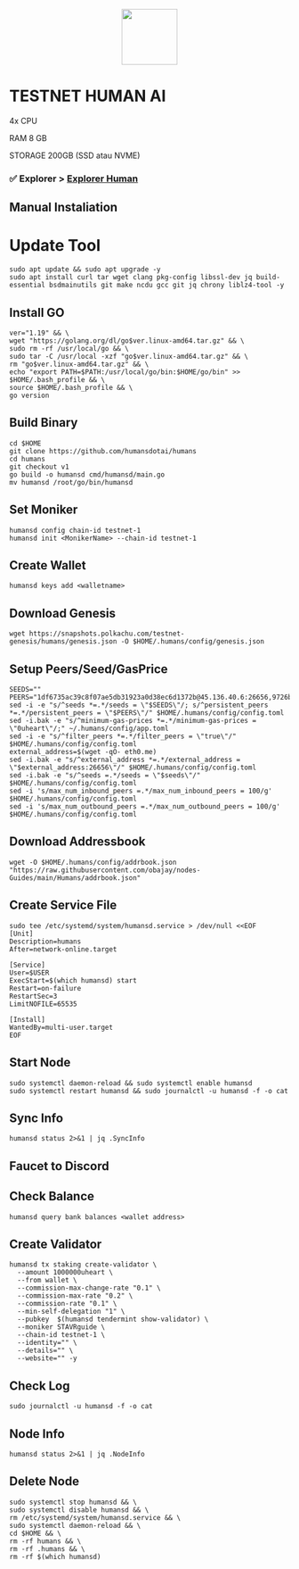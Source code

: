 <p align="center">
  <img height="100" height="auto" src="https://user-images.githubusercontent.com/108977419/207516348-c160303a-57b0-4149-8118-b0d7785dfde8.jpg">
</p>



# TESTNET HUMAN AI

4x CPU

RAM 8 GB

STORAGE 200GB (SSD atau NVME)

### ✅️ Explorer > [Explorer Human](https://explorer.stavr.tech/humans-testnet)



## Manual Instaliation

# Update Tool

```
sudo apt update && sudo apt upgrade -y
sudo apt install curl tar wget clang pkg-config libssl-dev jq build-essential bsdmainutils git make ncdu gcc git jq chrony liblz4-tool -y
```

## Install GO

```
ver="1.19" && \
wget "https://golang.org/dl/go$ver.linux-amd64.tar.gz" && \
sudo rm -rf /usr/local/go && \
sudo tar -C /usr/local -xzf "go$ver.linux-amd64.tar.gz" && \
rm "go$ver.linux-amd64.tar.gz" && \
echo "export PATH=$PATH:/usr/local/go/bin:$HOME/go/bin" >> $HOME/.bash_profile && \
source $HOME/.bash_profile && \
go version
```

## Build Binary

```
cd $HOME
git clone https://github.com/humansdotai/humans
cd humans
git checkout v1
go build -o humansd cmd/humansd/main.go
mv humansd /root/go/bin/humansd
```

## Set Moniker

```
humansd config chain-id testnet-1
humansd init <MonikerName> --chain-id testnet-1
```

## Create Wallet

```
humansd keys add <walletname>
```

## Download Genesis

```
wget https://snapshots.polkachu.com/testnet-genesis/humans/genesis.json -O $HOME/.humans/config/genesis.json

```

## Setup Peers/Seed/GasPrice

```
SEEDS=""
PEERS="1df6735ac39c8f07ae5db31923a0d38ec6d1372b@45.136.40.6:26656,9726b7ba17ee87006055a9b7a45293bfd7b7f0fc@45.136.40.16:26656,6e84cde074d4af8a9df59d125db3bf8d6722a787@45.136.40.18:26656,eda3e2255f3c88f97673d61d6f37b243de34e9d9@45.136.40.13:26656,4de8c8acccecc8e0bed4a218c2ef235ab68b5cf2@45.136.40.12:26656"
sed -i -e "s/^seeds *=.*/seeds = \"$SEEDS\"/; s/^persistent_peers *=.*/persistent_peers = \"$PEERS\"/" $HOME/.humans/config/config.toml
sed -i.bak -e "s/^minimum-gas-prices *=.*/minimum-gas-prices = \"0uheart\"/;" ~/.humans/config/app.toml
sed -i -e "s/^filter_peers *=.*/filter_peers = \"true\"/" $HOME/.humans/config/config.toml
external_address=$(wget -qO- eth0.me) 
sed -i.bak -e "s/^external_address *=.*/external_address = \"$external_address:26656\"/" $HOME/.humans/config/config.toml
sed -i.bak -e "s/^seeds =.*/seeds = \"$seeds\"/" $HOME/.humans/config/config.toml
sed -i 's/max_num_inbound_peers =.*/max_num_inbound_peers = 100/g' $HOME/.humans/config/config.toml
sed -i 's/max_num_outbound_peers =.*/max_num_outbound_peers = 100/g' $HOME/.humans/config/config.toml

```

## Download Addressbook

```
wget -O $HOME/.humans/config/addrbook.json "https://raw.githubusercontent.com/obajay/nodes-Guides/main/Humans/addrbook.json"
```

## Create Service File

```
sudo tee /etc/systemd/system/humansd.service > /dev/null <<EOF
[Unit]
Description=humans
After=network-online.target

[Service]
User=$USER
ExecStart=$(which humansd) start
Restart=on-failure
RestartSec=3
LimitNOFILE=65535

[Install]
WantedBy=multi-user.target
EOF
```

## Start Node

```
sudo systemctl daemon-reload && sudo systemctl enable humansd
sudo systemctl restart humansd && sudo journalctl -u humansd -f -o cat
```

## Sync Info

```
humansd status 2>&1 | jq .SyncInfo
```

## Faucet to Discord

## Check Balance

```
humansd query bank balances <wallet address>
```

## Create Validator

```
humansd tx staking create-validator \
  --amount 1000000uheart \
  --from wallet \
  --commission-max-change-rate "0.1" \
  --commission-max-rate "0.2" \
  --commission-rate "0.1" \
  --min-self-delegation "1" \
  --pubkey  $(humansd tendermint show-validator) \
  --moniker STAVRguide \
  --chain-id testnet-1 \
  --identity="" \
  --details="" \
  --website="" -y
```

## Check Log

```
sudo journalctl -u humansd -f -o cat
```

## Node Info

```
humansd status 2>&1 | jq .NodeInfo
```

## Delete Node

```
sudo systemctl stop humansd && \
sudo systemctl disable humansd && \
rm /etc/systemd/system/humansd.service && \
sudo systemctl daemon-reload && \
cd $HOME && \
rm -rf humans && \
rm -rf .humans && \
rm -rf $(which humansd)
```




